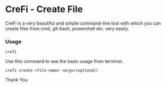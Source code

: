 <h1>CreFi - Create File</h1>
CreFi is a very beautiful and simple command-line tool
with which you can create files from 
cmd, git-bash, powershell etc. very easily.

<h3>Usage</h3>

```commandline
crefi
```
Use this command to see the basic usage from terminal.

```commandline
crefi create <file-name> <args>(optional)
```
Thank You

